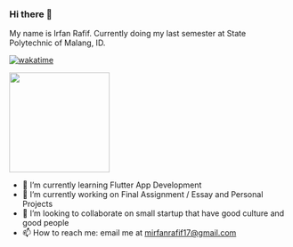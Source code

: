 ### Hi there 👋

My name is Irfan Rafif. Currently doing my last semester at State Polytechnic of Malang, ID.

[![wakatime](https://wakatime.com/badge/user/adccd9a4-6c79-4608-bfcd-0187030991da.svg)](https://wakatime.com/@adccd9a4-6c79-4608-bfcd-0187030991da)

<img height="180em" src="https://github-readme-stats.vercel.app/api/top-langs/?username=mirfanrafif&layout=compact&langs_count=8&theme=algolia"/>

- 🌱 I’m currently learning Flutter App Development
- 🔭 I’m currently working on Final Assignment / Essay and Personal Projects
- 👯 I’m looking to collaborate on small startup that have good culture and good people
- 📫 How to reach me: email me at mirfanrafif17@gmail.com

 

<!--
**mirfanrafif/mirfanrafif** is a ✨ _special_ ✨ repository because its `README.md` (this file) appears on your GitHub profile.

Here are some ideas to get you started:

- 🔭 I’m currently working on ...
- 🌱 I’m currently learning ...
- 👯 I’m looking to collaborate on ...
- 🤔 I’m looking for help with ...
- 💬 Ask me about ...
- 📫 How to reach me: ...
- 😄 Pronouns: ...
- ⚡ Fun fact: ...
-->
